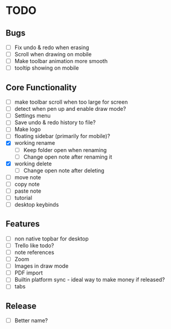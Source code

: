 # TODO

## Bugs

- [ ] Fix undo & redo when erasing
- [ ] Scroll when drawing on mobile
- [ ] Make toolbar animation more smooth
- [ ] tooltip showing on mobile

## Core Functionality

- [ ] make toolbar scroll when too large for screen
- [ ] detect when pen up and enable draw mode?
- [ ] Settings menu
- [ ] Save undo & redo history to file?
- [ ] Make logo
- [ ] floating sidebar (primarily for mobile)?
- [x] working rename
  - [ ] Keep folder open when renaming
  - [ ] Change open note after renaming it
- [x] working delete
  - [ ] Change open note after deleting
- [ ] move note
- [ ] copy note
- [ ] paste note
- [ ] tutorial
- [ ] desktop keybinds

## Features

- [ ] non native topbar for desktop
- [ ] Trello like todo?
- [ ] note references
- [ ] Zoom
- [ ] Images in draw mode
- [ ] PDF import
- [ ] Builtin platform sync - ideal way to make money if released?
- [ ] tabs

## Release

- [ ] Better name?
